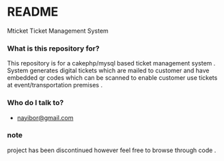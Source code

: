 # README #

Mticket Ticket Management System 

### What is this repository for? ###
This repository is for a cakephp/mysql based ticket management system . 
System generates digital tickets which are mailed to customer and have embedded qr codes which can be scanned to enable customer use tickets at event/transportation premises .

### Who do I talk to? ###

* nayibor@gmail.com

### note #####
project has been discontinued however feel free to browse through code .